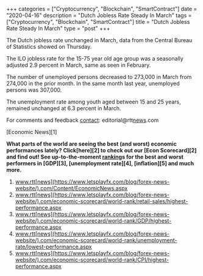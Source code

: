 +++
categories = ["Cryptocurrency", "Blockchain", "SmartContract"]
date = "2020-04-16"
description = "Dutch Jobless Rate Steady In March"
tags = ["Cryptocurrency", "Blockchain", "SmartContract"]
title = "Dutch Jobless Rate Steady In March"
type = "post"
+++

The Dutch jobless rate unchanged in March, data from the Central Bureau
of Statistics showed on Thursday.

The ILO jobless rate for the 15-75 year old age group was a seasonally
adjusted 2.9 percent in March, same as seen in February.

The number of unemployed persons decreased to 273,000 in March from
274,000 in the prior month. In the same month last year, unemployed
persons was 307,000.

The unemployment rate among youth aged between 15 and 25 years, remained
unchanged at 6.3 percent in March.

For comments and feedback [contact](https://www.playgroundfx.com/contact/): editorial@rtt[news](https://www.letsplayfx.com/blog/forex-news-website/).com

[Economic News][1]

 **What parts of the world are seeing the best (and worst) economic
performances lately? Click[here][2] to check out our [Econ Scorecard][2]
and find out! See up-to-the-moment [ranking](https://www.playgroundfx.com/blog/crypto-exchange-ranking/)s for the best and worst
performers in [GDP][3], [unemployment rate][4], [inflation][5] and much
more.**

   1. www.rtt[news](https://www.letsplayfx.com/blog/forex-news-website/).com/Content/EconomicNews.aspx
   2. www.rtt[news](https://www.letsplayfx.com/blog/forex-news-website/).com/economic-scorecard/world-rank/retail-sales/highest-performance.aspx
   3. www.rtt[news](https://www.letsplayfx.com/blog/forex-news-website/).com/economic-scorecard/world-rank/GDP/highest-performance.aspx
   4. www.rtt[news](https://www.letsplayfx.com/blog/forex-news-website/).com/economic-scorecard/world-rank/unemployment-rate/lowest-performance.aspx
   5. www.rtt[news](https://www.letsplayfx.com/blog/forex-news-website/).com/economic-scorecard/world-rank/CPI/highest-performance.aspx
